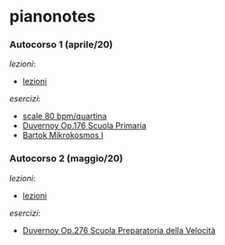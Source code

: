 # pianonotes


### Autocorso 1 (aprile/20)

*lezioni*:
* [lezioni](notes/2020-autocorso-1.md)

*esercizi*:
* [scale 80 bpm/quartina](records/scale-lettura-80.md)
* [Duvernoy Op.176 Scuola Primaria](records/duvernoy-op176-scuola-primaria.md)
* [Bartok Mikrokosmos I](records/bartok-mikrokosmos-I.md)



### Autocorso 2 (maggio/20)

*lezioni*:
* [lezioni](notes/2020-autocorso-2.md)

*esercizi*:
* [Duvernoy Op.276 Scuola Preparatoria della Velocità](records/duvernoy-op276-scuola-preparatoria-della-velocita.md)
